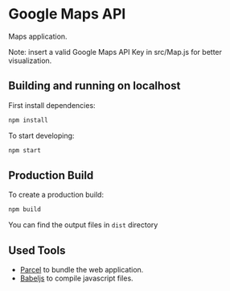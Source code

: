 # Google Maps API 

Maps application.

Note: insert a valid Google Maps API Key in src/Map.js for better visualization.

## Building and running on localhost

First install dependencies:

```sh
npm install
```

To start developing:

```sh
npm start
```

## Production Build

To create a production build:

```sh
npm build
```

You can find the output files in `dist` directory

## Used Tools

- [Parcel](https://en.parceljs.org) to bundle the web application.
- [Babeljs](https://babeljs.io) to compile javascript files.
